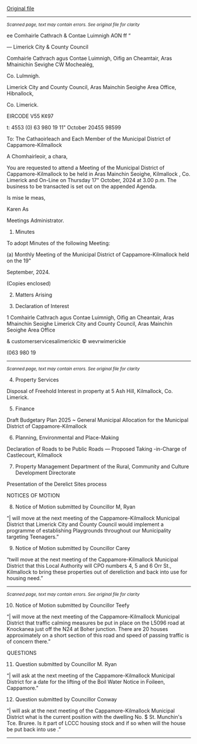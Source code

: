 [Original file](https://www.limerick.ie/sites/default/files/media/documents/2024-10/agenda-meeting-of-the-municipal-district-of-cappamore-kilmallock-17th-october-2024.pdf)

---
*<small>Scanned page, text may contain errors. See original file for clarity</small>*  

ee Comhairle Cathrach
& Contae Luimnigh
AON ff “

— Limerick City
& County Council

Comhairle Cathrach agus Contae Luimnigh,
Oifig an Cheamtair, Aras Mhainichin Sevighe
CW Mochealég,

Co. Lulmnigh.

Limerick City and County Council,
Aras Mainchin Seoighe Area Office,
Hibnallock,

Co. Limerick.

EIRCODE V55 K¢97

t: 4553 (0) 63 980 19
11" October 20455 98599

To: The Cathaoirleach and Each Member of the Municipal District of Cappamore-Kilmallock

A Chomhairleoir, a chara,

You are requested to attend a Meeting of the Municipal District of Cappamore-Kilmallock to be
held in Aras Mainchin Seoighe, Kilmallock , Co. Limerick and On-Line on Thursday 17" October,
2024 at 3.00 p.m. The business to be transacted is set out on the appended Agenda.

Is mise le meas,

Karen As

Meetings Administrator.

1. Minutes

To adopt Minutes of the following Meeting:

(a) Monthly Meeting of the Municipal District of Cappamore-Kilmallock held on the 19"

September, 2024.

(Copies enclosed)

2. Matters Arising

3. Declaration of Interest

1
Comhairle Cathrach agus Contae Luimnigh, Oifig an Cheantair, Aras Mhainchin Seoighe
Limerick City and County Council, Aras Mainchin Seoighe Area Office

& customerservicesalimerickic
© wevrwimerickie

(063 980 19


---
*<small>Scanned page, text may contain errors. See original file for clarity</small>*  

4. Property Services

Disposal of Freehold Interest in property at 5 Ash Hill, Kilmallock, Co. Limerick.

5. Finance

Draft Budgetary Plan 2025 ~ General Municipal Allocation for the Municipal District of
Cappamore-Kilmallock

6. Planning, Environmental and Place-Making

Declaration of Roads to be Public Roads — Proposed Taking -in-Charge of Castlecourt,
Kilmallock

7. Property Management Department of the Rural, Community
and Culture Development Directorate

Presentation of the Derelict Sites process

NOTICES OF MOTION

8. Notice of Motion submitted by Councillor M, Ryan

“| will move at the next meeting of the Cappamore-Kilmallock Municipal District that Limerick
City and County Council would implement a programme of establishing Playgrounds throughout
our Municipality targeting Teenagers.”

9. Notice of Motion submitted by Councillor Carey

“twill move at the next meeting of the Cappamore-Kilmallock Municipal District that this Local
Authority will CPO numbers 4, 5 and 6 Orr St., Kilmallock to bring these properties out of
dereliction and back into use for housing need.”


---
*<small>Scanned page, text may contain errors. See original file for clarity</small>*  

10. Notice of Motion submitted by Councillor Teefy

“| will move at the next meeting of the Cappamore-Kilmallock Municipal District that traffic
calming measures be put in place on the L5096 road at Knockanea just off the N24 at Boher
junction. There are 20 houses approximately on a short section of this road and speed of passing
traffic is of concern there.”

QUESTIONS

11. Question submitted by Councillor M. Ryan

“| will ask at the next meeting of the Cappamore-Kilmallock Municipal District for a date for the
lifting of the Boil Water Notice in Foileen, Cappamore.”

12. Question submitted by Councillor Conway

“| will ask at the next meeting of the Cappamore-Kilmallock Municipal District what is the current
position with the dwelling No. $ St. Munchin's Tce. Bruree. Is it part of LCCC housing stock and if
so when will the house be put back into use .”


---
